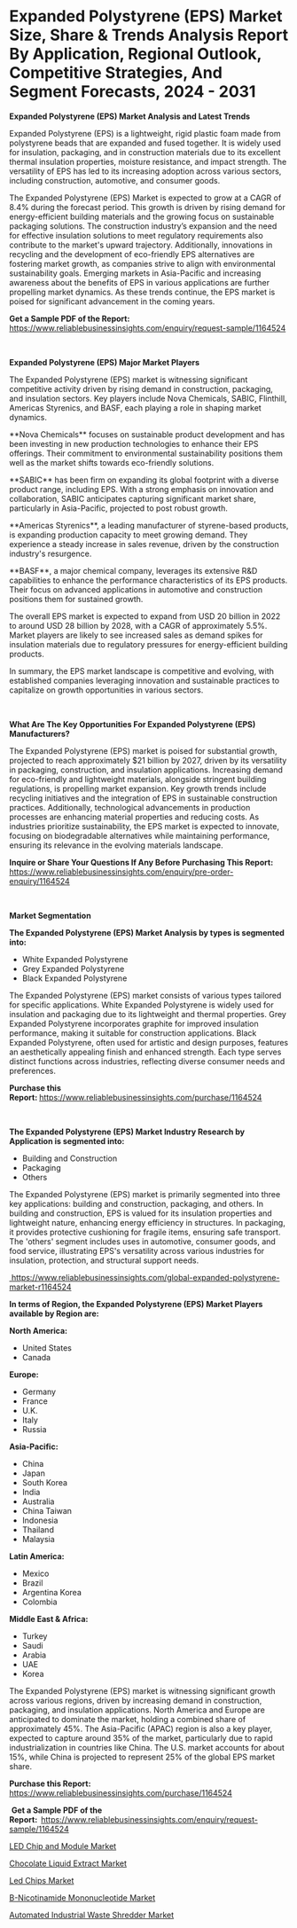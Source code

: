 <p><h1>Expanded Polystyrene (EPS) Market Size, Share & Trends Analysis Report By Application, Regional Outlook, Competitive Strategies, And Segment Forecasts, 2024 - 2031</h1></p><p><strong>Expanded Polystyrene (EPS) Market Analysis and Latest Trends</strong></p>
<p><p>Expanded Polystyrene (EPS) is a lightweight, rigid plastic foam made from polystyrene beads that are expanded and fused together. It is widely used for insulation, packaging, and in construction materials due to its excellent thermal insulation properties, moisture resistance, and impact strength. The versatility of EPS has led to its increasing adoption across various sectors, including construction, automotive, and consumer goods.</p><p>The Expanded Polystyrene (EPS) Market is expected to grow at a CAGR of 8.4% during the forecast period. This growth is driven by rising demand for energy-efficient building materials and the growing focus on sustainable packaging solutions. The construction industry’s expansion and the need for effective insulation solutions to meet regulatory requirements also contribute to the market's upward trajectory. Additionally, innovations in recycling and the development of eco-friendly EPS alternatives are fostering market growth, as companies strive to align with environmental sustainability goals. Emerging markets in Asia-Pacific and increasing awareness about the benefits of EPS in various applications are further propelling market dynamics. As these trends continue, the EPS market is poised for significant advancement in the coming years.</p></p>
<p><strong>Get a Sample PDF of the Report:&nbsp;</strong> <a href="https://www.reliablebusinessinsights.com/enquiry/request-sample/1164524?utm_campaign=1405&utm_medium=2&utm_source=Github&utm_content=ia&utm_term=03102024&utm_id=expanded-polystyrene-eps">https://www.reliablebusinessinsights.com/enquiry/request-sample/1164524</a></p>
<p>&nbsp;</p>
<p><strong>Expanded Polystyrene (EPS) Major Market Players</strong></p>
<p><p>The Expanded Polystyrene (EPS) market is witnessing significant competitive activity driven by rising demand in construction, packaging, and insulation sectors. Key players include Nova Chemicals, SABIC, Flinthill, Americas Styrenics, and BASF, each playing a role in shaping market dynamics.</p><p>**Nova Chemicals** focuses on sustainable product development and has been investing in new production technologies to enhance their EPS offerings. Their commitment to environmental sustainability positions them well as the market shifts towards eco-friendly solutions. </p><p>**SABIC** has been firm on expanding its global footprint with a diverse product range, including EPS. With a strong emphasis on innovation and collaboration, SABIC anticipates capturing significant market share, particularly in Asia-Pacific, projected to post robust growth.</p><p>**Americas Styrenics**, a leading manufacturer of styrene-based products, is expanding production capacity to meet growing demand. They experience a steady increase in sales revenue, driven by the construction industry's resurgence.</p><p>**BASF**, a major chemical company, leverages its extensive R&D capabilities to enhance the performance characteristics of its EPS products. Their focus on advanced applications in automotive and construction positions them for sustained growth.</p><p>The overall EPS market is expected to expand from USD 20 billion in 2022 to around USD 28 billion by 2028, with a CAGR of approximately 5.5%. Market players are likely to see increased sales as demand spikes for insulation materials due to regulatory pressures for energy-efficient building products.</p><p>In summary, the EPS market landscape is competitive and evolving, with established companies leveraging innovation and sustainable practices to capitalize on growth opportunities in various sectors.</p></p>
<p>&nbsp;</p>
<p><strong>What Are The Key Opportunities For Expanded Polystyrene (EPS) Manufacturers?</strong></p>
<p><p>The Expanded Polystyrene (EPS) market is poised for substantial growth, projected to reach approximately $21 billion by 2027, driven by its versatility in packaging, construction, and insulation applications. Increasing demand for eco-friendly and lightweight materials, alongside stringent building regulations, is propelling market expansion. Key growth trends include recycling initiatives and the integration of EPS in sustainable construction practices. Additionally, technological advancements in production processes are enhancing material properties and reducing costs. As industries prioritize sustainability, the EPS market is expected to innovate, focusing on biodegradable alternatives while maintaining performance, ensuring its relevance in the evolving materials landscape.</p></p>
<p><strong>Inquire or Share Your Questions If Any Before Purchasing This Report:</strong> <a href="https://www.reliablebusinessinsights.com/enquiry/pre-order-enquiry/1164524?utm_campaign=1405&utm_medium=2&utm_source=Github&utm_content=ia&utm_term=03102024&utm_id=expanded-polystyrene-eps">https://www.reliablebusinessinsights.com/enquiry/pre-order-enquiry/1164524</a></p>
<p>&nbsp;</p>
<p><strong>Market Segmentation</strong></p>
<p><strong>The Expanded Polystyrene (EPS) Market Analysis by types is segmented into:</strong></p>
<p><ul><li>White Expanded Polystyrene</li><li>Grey Expanded Polystyrene</li><li>Black Expanded Polystyrene</li></ul></p>
<p><p>The Expanded Polystyrene (EPS) market consists of various types tailored for specific applications. White Expanded Polystyrene is widely used for insulation and packaging due to its lightweight and thermal properties. Grey Expanded Polystyrene incorporates graphite for improved insulation performance, making it suitable for construction applications. Black Expanded Polystyrene, often used for artistic and design purposes, features an aesthetically appealing finish and enhanced strength. Each type serves distinct functions across industries, reflecting diverse consumer needs and preferences.</p></p>
<p><strong>Purchase this Report:&nbsp;</strong><a href="https://www.reliablebusinessinsights.com/purchase/1164524?utm_campaign=1405&utm_medium=2&utm_source=Github&utm_content=ia&utm_term=03102024&utm_id=expanded-polystyrene-eps">https://www.reliablebusinessinsights.com/purchase/1164524</a></p>
<p>&nbsp;</p>
<p><strong>The Expanded Polystyrene (EPS) Market Industry Research by Application is segmented into:</strong></p>
<p><ul><li>Building and Construction</li><li>Packaging</li><li>Others</li></ul></p>
<p><p>The Expanded Polystyrene (EPS) market is primarily segmented into three key applications: building and construction, packaging, and others. In building and construction, EPS is valued for its insulation properties and lightweight nature, enhancing energy efficiency in structures. In packaging, it provides protective cushioning for fragile items, ensuring safe transport. The 'others' segment includes uses in automotive, consumer goods, and food service, illustrating EPS's versatility across various industries for insulation, protection, and structural support needs.</p></p>
<p><a href="https://www.reliablebusinessinsights.com/global-expanded-polystyrene-market-r1164524?utm_campaign=1405&utm_medium=2&utm_source=Github&utm_content=ia&utm_term=03102024&utm_id=expanded-polystyrene-eps">&nbsp;https://www.reliablebusinessinsights.com/global-expanded-polystyrene-market-r1164524</a></p>
<p><strong>In terms of Region, the Expanded Polystyrene (EPS) Market Players available by Region are:</strong></p>
<p>
    <p> <strong> North America: </strong>
        <ul>
            <li>United States</li>
            <li>Canada</li>
        </ul>
        </p> 
    <p> <strong> Europe: </strong>
        <ul>
            <li>Germany</li>
            <li>France</li>
            <li>U.K.</li>
            <li>Italy</li>
            <li>Russia</li>
        </ul>
        </p> 
    <p> <strong> Asia-Pacific: </strong>
        <ul>
            <li>China</li>
            <li>Japan</li>
            <li>South Korea</li>
            <li>India</li>
            <li>Australia</li>
            <li>China Taiwan</li>
            <li>Indonesia</li>
            <li>Thailand</li>
            <li>Malaysia</li>
        </ul>
        </p> 
    <p> <strong> Latin America: </strong>
        <ul>
            <li>Mexico</li>
            <li>Brazil</li>
            <li>Argentina Korea</li>
            <li>Colombia</li>
        </ul>
        </p> 
    <p> <strong> Middle East & Africa: </strong>
        <ul>
            <li>Turkey</li>
            <li>Saudi</li>
            <li>Arabia</li>
            <li>UAE</li>
            <li>Korea</li>
        </ul>
    </p>
    </p>
<p><p>The Expanded Polystyrene (EPS) market is witnessing significant growth across various regions, driven by increasing demand in construction, packaging, and insulation applications. North America and Europe are anticipated to dominate the market, holding a combined share of approximately 45%. The Asia-Pacific (APAC) region is also a key player, expected to capture around 35% of the market, particularly due to rapid industrialization in countries like China. The U.S. market accounts for about 15%, while China is projected to represent 25% of the global EPS market share.</p></p>
<p><strong>Purchase this Report: </strong><a href="https://www.reliablebusinessinsights.com/purchase/1164524?utm_campaign=1405&utm_medium=2&utm_source=Github&utm_content=ia&utm_term=03102024&utm_id=expanded-polystyrene-eps">https://www.reliablebusinessinsights.com/purchase/1164524</a></p>
<p>&nbsp;<strong>Get a Sample PDF of the Report:&nbsp;&nbsp;</strong><a href="https://www.reliablebusinessinsights.com/enquiry/request-sample/1164524?utm_campaign=1405&utm_medium=2&utm_source=Github&utm_content=ia&utm_term=03102024&utm_id=expanded-polystyrene-eps">https://www.reliablebusinessinsights.com/enquiry/request-sample/1164524</a></p>
<p><strong></strong></p>
<p><p><a href="https://www.linkedin.com/pulse/insights-led-chip-module-market-players-size-geographical-yvlvf?utm_campaign=1405&utm_medium=2&utm_source=Github&utm_content=ia&utm_term=03102024&utm_id=expanded-polystyrene-eps">LED Chip and Module Market</a></p><p><a href="https://github.com/FlorianWolf90/Market-Research-Report-List-1/blob/main/chocolate-liquid-extract-market.md?utm_campaign=1405&utm_medium=2&utm_source=Github&utm_content=ia&utm_term=03102024&utm_id=expanded-polystyrene-eps">Chocolate Liquid Extract Market</a></p><p><a href="https://www.linkedin.com/pulse/led-chips-market-global-regional-analysis-focus-end-user-p2zdf?utm_campaign=1405&utm_medium=2&utm_source=Github&utm_content=ia&utm_term=03102024&utm_id=expanded-polystyrene-eps">Led Chips Market</a></p><p><a href="https://issuu.com/reportprime-2/docs/b-nicotinamide-mononucleotide-marke_9cf74c78c41ecb?utm_campaign=1405&utm_medium=2&utm_source=Github&utm_content=ia&utm_term=03102024&utm_id=expanded-polystyrene-eps">B-Nicotinamide Mononucleotide Market</a></p><p><a href="https://issuu.com/reportprime-2/docs/automated-industrial-waste-shredder_c432b07d618a24?utm_campaign=1405&utm_medium=2&utm_source=Github&utm_content=ia&utm_term=03102024&utm_id=expanded-polystyrene-eps">Automated Industrial Waste Shredder Market</a></p></p>
